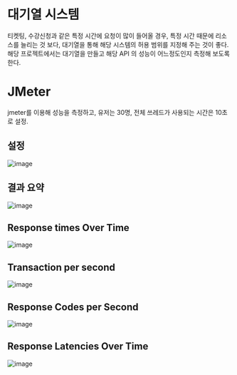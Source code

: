 # 대기열 시스템

티켓팅, 수강신청과 같은 특정 시간에 요청이 많이 들어올 경우, 특정 시간 때문에 리소스를 늘리는 것 보다, 대기열을 통해 해당 시스템의 허용 범위를 지정해 주는 것이 좋다.
해당 프로젝트에서는 대기열을 만들고 해당 API 의 성능이 어느정도인지 측정해 보도록 한다.

# JMeter
jmeter를 이용해 성능을 측정하고, 유저는 30명, 전체 쓰레드가 사용되는 시간은 10초로 설정.

## 설정
![image](https://github.com/user-attachments/assets/3da0beb5-efef-4744-a308-b04369d3ade8)

## 결과 요약
![image](https://github.com/user-attachments/assets/80f29175-a3d9-45aa-bb13-738e1f353cb8)

## Response times Over Time

![image](https://github.com/user-attachments/assets/561d6fd6-c408-4cde-8f04-e896fd47a9d2)

## Transaction per second
![image](https://github.com/user-attachments/assets/0557f8cf-da08-4791-9e33-57082863c912)

## Response Codes per Second
![image](https://github.com/user-attachments/assets/9c897e0f-2c8a-4096-8eb2-c0d8afc0180a)

## Response Latencies Over Time
![image](https://github.com/user-attachments/assets/c530406d-f939-4f3e-83b7-6b69f71a4fee)


